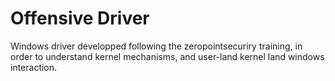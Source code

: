 # Offensive Driver

Windows driver developped following the zeropointsecuriry training, in order to understand kernel mechanisms, and user-land kernel land windows interaction.

